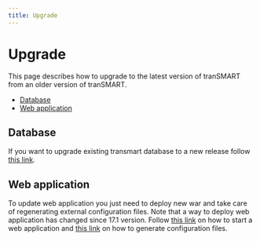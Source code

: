 ```yaml
---
title: Upgrade
---
```

# Upgrade

This page describes how to upgrade to the latest version of tranSMART from an older version of tranSMART.

  * [Database](#database)
  * [Web application](#web-application)

## Database
If you want to upgrade existing transmart database to a new release follow [this link](../transmart-data/updatedb).

## Web application
To update web application you just need to deploy new war and take care of regenerating external configuration files.
Note that a way to deploy web application has changed since 17.1 version.
Follow [this link](installation.md#4-build-and-run-transmart-server) on how to start a web application
and [this link](installation.md#3-generate-configuration-files) on how to generate configuration files. 
